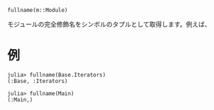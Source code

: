 ```
fullname(m::Module)
```

モジュールの完全修飾名をシンボルのタプルとして取得します。例えば、

# 例

```jldoctest
julia> fullname(Base.Iterators)
(:Base, :Iterators)

julia> fullname(Main)
(:Main,)
```
